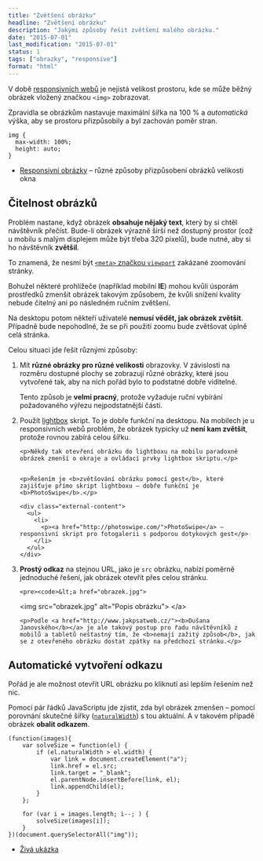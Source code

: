 ```yaml
---
title: "Zvětšení obrázku"
headline: "Zvětšení obrázku"
description: "Jakými způsoby řešit zvětšení malého obrázku."
date: "2015-07-01"
last_modification: "2015-07-01"
status: 1
tags: ["obrazky", "responsive"]
format: "html"
---
```


<p>V době <a href="/responsive">responsivních webů</a> je nejistá velikost prostoru, kde se může běžný obrázek vložený značkou <code>&lt;img></code> zobrazovat.</p>

<p>Zpravidla se obrázkům nastavuje maximální šířka na 100 % a <i>automatická</i> výška, aby se prostoru přizpůsobily a byl zachován poměr stran.</p>

<pre><code>img {
  max-width: 100%;
  height: auto;
}</code></pre>


<div class="internal-content">
  <ul>
    <li><a href="/responsivni-obrazky">Responsivní obrázky</a> – různé způsoby přizpůsobení obrázků velikosti okna</li>
  </ul>
</div>



<h2 id="citelnost">Čitelnost obrázků</h2>

<p>Problém nastane, když obrázek <b>obsahuje nějaký text</b>, který by si chtěl návštěvník přečíst. Bude-li obrázek výrazně širší než dostupný prostor (což u mobilu s malým displejem může být třeba 320 pixelů), bude nutné, aby si ho návštěvník <b>zvětšil</b>.</p>


<p>To znamená, že nesmí být <a href="/meta-viewport"><code>&lt;meta></code> značkou <code>viewport</code></a> zakázané zoomování stránky.</p>


<p>Bohužel některé prohlížeče (například mobilní <b>IE</b>) mohou kvůli úsporám prostředků zmenšit obrázek takovým způsobem, že kvůli snížení kvality nebude čitelný ani po následném ručním zvětšení.</p>


<p>Na desktopu potom někteří uživatelé <b>nemusí vědět, jak obrázek zvětšit</b>. Případně bude nepohodlné, že se při použití zoomu bude zvětšovat úplně celá stránka.</p>

<p>Celou situaci jde řešit různými způsoby:</p>

<ol>
  <li>
    <p>Mít <b>různé obrázky pro různé velikosti</b> obrazovky. V závislosti na rozměru dostupné plochy se zobrazují různé obrázky, které jsou vytvořené tak, aby na nich pořád bylo to podstatné dobře viditelné.</p>
    <p>Tento způsob je <b>velmi pracný</b>, protože vyžaduje ruční vybírání požadovaného výřezu nejpodstatnější části.</p>
  </li>
  
  <li>
    <p>Použít <a href="/lightbox">lightbox</a> skript. To je dobře funkční na desktopu. Na mobilech je u responsivních webů problém, že obrázek typicky už <b>není kam zvětšit</b>, protože rovnou zabírá celou šířku.</p>
    
    <p>Někdy tak otevření obrázku do lightboxu na mobilu paradoxně obrázek zmenší o okraje a ovládací prvky lightbox skriptu.</p>

    
    <p>Řešením je <b>zvětšování obrázku pomocí gest</b>, které zajišťuje přímo skript lightboxu – dobře funkční je <b>PhotoSwipe</b>.</p>
    
    <div class="external-content">
      <ul>
        <li>
          <p><a href="http://photoswipe.com/">PhotoSwipe</a> – responsivní skript pro fotogalerii s podporou dotykových gest</p>
        </li>
      </ul>
    </div>
  </li>
  
  <li>
    <p><b>Prostý odkaz</b> na stejnou URL, jako je <code>src</code> obrázku, nabízí poměrně jednoduché řešení, jak obrázek otevřít přes celou stránku.</p>
    
    <pre><code>&lt;a href="obrazek.jpg">
  &lt;img src="obrazek.jpg" alt="Popis obrázku">
&lt;/a></code></pre>
    
    <p>Podle <a href="http://www.jakpsatweb.cz/"><b>Dušana Janovského</b></a> je ale takový postup pro řadu návštěvníků z mobilů a tabletů nešťastný tím, že <b>nemají zažitý způsob</b>, jak se z otevřeného obrázku dostat zpátky na předchozí stránku.</p>
  </li>
</ol>


<h2 id="odkaz">Automatické vytvoření odkazu</h2>

<p>Pořád je ale možnost otevřít URL obrázku po kliknutí asi lepším řešením než nic.</p>

<p>Pomocí pár řádků JavaScriptu jde zjistit, zda byl obrázek zmenšen – pomocí porovnání skutečné šířky (<a href="/skutecne-rozmery-obrazku"><code>naturalWidth</code></a>) s tou aktuální. A v takovém případě obrázek <b>obalit odkazem</b>.</p>

<pre><code>(function(images){
    var solveSize = function(el) {
        if (el.naturalWidth > el.width) {
            var link = document.createElement("a");
            link.href = el.src;
            link.target = "_blank";
            el.parentNode.insertBefore(link, el);
            link.appendChild(el);
        }
    };
    
    for (var i = images.length; i--; ) {
        solveSize(images[i]);
    }
})(document.querySelectorAll("img"));</code></pre>

<div class="external-content">
  <ul>
    <li><a href="https://kod.djpw.cz/jznb">Živá ukázka</a></li>
  </ul>
</div>